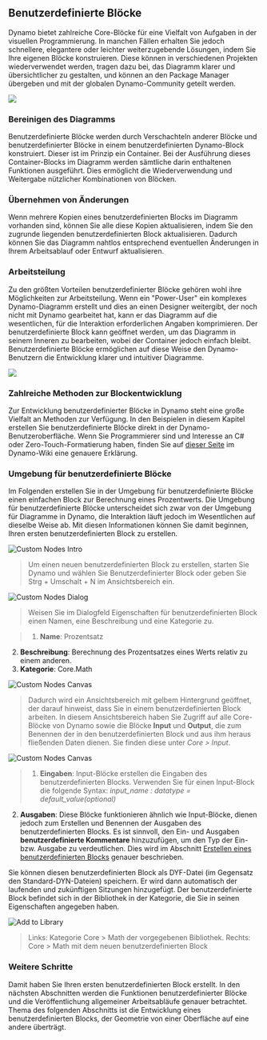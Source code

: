 

## Benutzerdefinierte Blöcke

Dynamo bietet zahlreiche Core-Blöcke für eine Vielfalt von Aufgaben in der visuellen Programmierung. In manchen Fällen erhalten Sie jedoch schnellere, elegantere oder leichter weiterzugebende Lösungen, indem Sie Ihre eigenen Blöcke konstruieren. Diese können in verschiedenen Projekten wiederverwendet werden, tragen dazu bei, das Diagramm klarer und übersichtlicher zu gestalten, und können an den Package Manager übergeben und mit der globalen Dynamo-Community geteilt werden.

![](images/9-1/cn.jpg)

### Bereinigen des Diagramms

Benutzerdefinierte Blöcke werden durch Verschachteln anderer Blöcke und benutzerdefinierter Blöcke in einem benutzerdefinierten Dynamo-Block konstruiert. Dieser ist im Prinzip ein Container. Bei der Ausführung dieses Container-Blocks im Diagramm werden sämtliche darin enthaltenen Funktionen ausgeführt. Dies ermöglicht die Wiederverwendung und Weitergabe nützlicher Kombinationen von Blöcken.

### Übernehmen von Änderungen

Wenn mehrere Kopien eines benutzerdefinierten Blocks im Diagramm vorhanden sind, können Sie alle diese Kopien aktualisieren, indem Sie den zugrunde liegenden benutzerdefinierten Block aktualisieren. Dadurch können Sie das Diagramm nahtlos entsprechend eventuellen Änderungen in Ihrem Arbeitsablauf oder Entwurf aktualisieren.

### Arbeitsteilung

Zu den größten Vorteilen benutzerdefinierter Blöcke gehören wohl ihre Möglichkeiten zur Arbeitsteilung. Wenn ein "Power-User" ein komplexes Dynamo-Diagramm erstellt und dies an einen Designer weitergibt, der noch nicht mit Dynamo gearbeitet hat, kann er das Diagramm auf die wesentlichen, für die Interaktion erforderlichen Angaben komprimieren. Der benutzerdefinierte Block kann geöffnet werden, um das Diagramm in seinem Inneren zu bearbeiten, wobei der Container jedoch einfach bleibt. Benutzerdefinierte Blöcke ermöglichen auf diese Weise den Dynamo-Benutzern die Entwicklung klarer und intuitiver Diagramme.

![](images/9-1/customNodeDiagram.jpg)

### Zahlreiche Methoden zur Blockentwicklung

Zur Entwicklung benutzerdefinierter Blöcke in Dynamo steht eine große Vielfalt an Methoden zur Verfügung. In den Beispielen in diesem Kapitel erstellen Sie benutzerdefinierte Blöcke direkt in der Dynamo-Benutzeroberfläche. Wenn Sie Programmierer sind und Interesse an C# oder Zero-Touch-Formatierung haben, finden Sie auf [dieser Seite](https://github.com/DynamoDS/Dynamo/wiki/How-To-Create-Your-Own-Nodes) im Dynamo-Wiki eine genauere Erklärung.

### Umgebung für benutzerdefinierte Blöcke

Im Folgenden erstellen Sie in der Umgebung für benutzerdefinierte Blöcke einen einfachen Block zur Berechnung eines Prozentwerts. Die Umgebung für benutzerdefinierte Blöcke unterscheidet sich zwar von der Umgebung für Diagramme in Dynamo, die Interaktion läuft jedoch im Wesentlichen auf dieselbe Weise ab. Mit diesen Informationen können Sie damit beginnen, Ihren ersten benutzerdefinierten Block zu erstellen.

![Custom Nodes Intro](images/9-1/CustomNodes01.jpg)

> Um einen neuen benutzerdefinierten Block zu erstellen, starten Sie Dynamo und wählen Sie Benutzerdefinierter Block oder geben Sie Strg + Umschalt + N im Ansichtsbereich ein.

![Custom Nodes Dialog](images/9-1/CustomNodes02.jpg)

> Weisen Sie im Dialogfeld Eigenschaften für benutzerdefinierten Block einen Namen, eine Beschreibung und eine Kategorie zu.

> 1. **Name**: Prozentsatz
2. **Beschreibung**: Berechnung des Prozentsatzes eines Werts relativ zu einem anderen.
3. **Kategorie**: Core.Math

![Custom Nodes Canvas](images/9-1/CustomNodes03.jpg)

> Dadurch wird ein Ansichtsbereich mit gelbem Hintergrund geöffnet, der darauf hinweist, dass Sie in einem benutzerdefinierten Block arbeiten. In diesem Ansichtsbereich haben Sie Zugriff auf alle Core-Blöcke von Dynamo sowie die Blöcke **Input** und **Output**, die zum Benennen der in den benutzerdefinierten Block und aus ihm heraus fließenden Daten dienen. Sie finden diese unter *Core > Input*.

![Custom Nodes Canvas](images/9-1/CustomNodes04.jpg)

> 1. **Eingaben**: Input-Blöcke erstellen die Eingaben des benutzerdefinierten Blocks. Verwenden Sie für einen Input-Block die folgende Syntax: *input_name : datatype = default_value(optional)*

2. **Ausgaben**: Diese Blöcke funktionieren ähnlich wie Input-Blöcke, dienen jedoch zum Erstellen und Benennen der Ausgaben des benutzerdefinierten Blocks. Es ist sinnvoll, den Ein- und Ausgaben **benutzerdefinierte Kommentare** hinzuzufügen, um den Typ der Ein- bzw. Ausgabe zu verdeutlichen. Dies wird im Abschnitt [Erstellen eines benutzerdefinierten Blocks](9-2_Creating.md) genauer beschrieben.

Sie können diesen benutzerdefinierten Block als DYF-Datei (im Gegensatz den Standard-DYN-Dateien) speichern. Er wird dann automatisch der laufenden und zukünftigen Sitzungen hinzugefügt. Der benutzerdefinierte Block befindet sich in der Bibliothek in der Kategorie, die Sie in seinen Eigenschaften angegeben haben.

![Add to Library](images/9-1/CustomNodes05.jpg)

> Links: Kategorie Core > Math der vorgegebenen Bibliothek. Rechts: Core > Math mit dem neuen benutzerdefinierten Block

### Weitere Schritte

Damit haben Sie Ihren ersten benutzerdefinierten Block erstellt. In den nächsten Abschnitten werden die Funktionen benutzerdefinierter Blöcke und die Veröffentlichung allgemeiner Arbeitsabläufe genauer betrachtet. Thema des folgenden Abschnitts ist die Entwicklung eines benutzerdefinierten Blocks, der Geometrie von einer Oberfläche auf eine andere überträgt.

